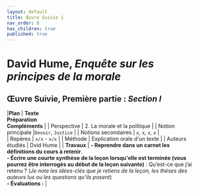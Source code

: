 ```yaml
---
layout: default
title: Œuvre Suivie 1
nav_order: 8
has_children: true
published: true
---
```


# David Hume, _Enquête sur les principes de la morale_

## Œuvre Suivie, Première partie : *Section I*


|**Plan**     | **Texte <br> Préparation <br> Compléments** | 
| Perspective           | 2. La morale et la politique | 
| Notion principale |`Devoir`, `Justice`  | 
|  Notions secondaires | *`x`, `x`, `x`, `x`* |   
| Repères           | `x/x` -  `x/x` | 
| Méthode           | Explication orale d'un texte      |
| Auteurs étudiés         | Dvid Hume       |
| **Travaux**             | **- Reprendre dans un carnet les définitions du cours à retenir**. <br> **- Écrire une courte synthèse de la leçon lorsqu'elle est terminée (vous pourrez être interrogés au début de la leçon suivante)** : Qu’est-ce que j’ai retenu ? (*Je note les idées-clés que je retiens de la leçon, les thèses des auteurs lus ou les questions qu’ils posent*) <br> **- Évaluations :** |



